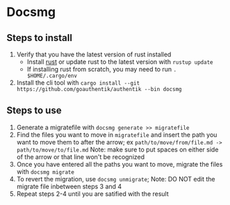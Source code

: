 # Docsmg

## Steps to install

1. Verify that you have the latest version of rust installed
    - Install [rust](rustup.rs) or update rust to the latest version with `rustup update`
    - If installing rust from scratch, you may need to run `. $HOME/.cargo/env`
2. Install the cli tool with `cargo install --git https://github.com/goauthentik/authentik --bin docsmg`

## Steps to use

1. Generate a migratefile with `docsmg generate >> migratefile`
2. Find the files you want to move in `migratefile` and insert the path you want to move them to after the arrow; ex `path/to/move/from/file.md -> path/to/move/to/file.md` Note: make sure to put spaces on either side of the arrow or that line won't be recognized
3. Once you have entered all the paths you want to move, migrate the files with `docsmg migrate`
4. To revert the migration, use `docsmg unmigrate`; Note: DO NOT edit the migrate file inbetween steps 3 and 4
5. Repeat steps 2-4 until you are satified with the result
